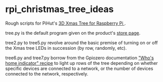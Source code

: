 # rpi_christmas_tree_ideas

Rough scripts for PiHut's <a href="https://thepihut.com/products/3d-xmas-tree-for-raspberry-pi">3D Xmas Tree for Raspberry Pi </a>.

tree.py is the default program given on the product's <a href="https://thepihut.com/products/3d-xmas-tree-for-raspberry-pi">store page</a>.

tree2.py to tree5.py revolve around the basic premise of turning on or off the Xmas tree LEDs in succession (by row, randomly, etc).

tree6.py and tree7.py borrow from the Gpiozero documentation ["Who's home indicator" recipe](http://gpiozero.readthedocs.io/en/stable/recipes_advanced.html#who-s-home-indicator) to light up rows of the tree depending on whether specific devices are connected to a network, or the number of devices connected to the network, respectively.

